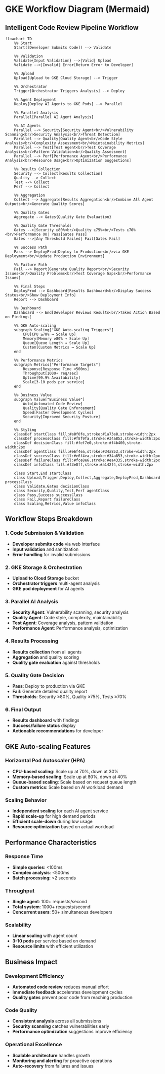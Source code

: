 # GKE Workflow Diagram (Mermaid)

## Intelligent Code Review Pipeline Workflow

```mermaid
flowchart TD
    %% Start
    Start([Developer Submits Code]) --> Validate
    
    %% Validation
    Validate{Input Validation} -->|Valid| Upload
    Validate -->|Invalid| Error[Return Error to Developer]
    
    %% Upload
    Upload[Upload to GKE Cloud Storage] --> Trigger
    
    %% Orchestrator
    Trigger[Orchestrator Triggers Analysis] --> Deploy
    
    %% Agent Deployment
    Deploy[Deploy AI Agents to GKE Pods] --> Parallel
    
    %% Parallel Analysis
    Parallel[Parallel AI Agent Analysis]
    
    %% AI Agents
    Parallel --> Security[Security Agent<br/>Vulnerability Scanning<br/>Security Analysis<br/>Threat Detection]
    Parallel --> Quality[Quality Agent<br/>Code Style Analysis<br/>Complexity Assessment<br/>Maintainability Metrics]
    Parallel --> Test[Test Agent<br/>Test Coverage Analysis<br/>Pattern Validation<br/>Quality Assessment]
    Parallel --> Perf[Performance Agent<br/>Performance Analysis<br/>Resource Usage<br/>Optimization Suggestions]
    
    %% Results Collection
    Security --> Collect[Results Collection]
    Quality --> Collect
    Test --> Collect
    Perf --> Collect
    
    %% Aggregation
    Collect --> Aggregate[Results Aggregation<br/>Combine All Agent Outputs<br/>Generate Quality Scores]
    
    %% Quality Gates
    Aggregate --> Gates{Quality Gate Evaluation}
    
    %% Quality Gate Thresholds
    Gates -->|Security ≥80%<br/>Quality ≥75%<br/>Tests ≥70%<br/>Performance OK| Pass[Gates Pass]
    Gates -->|Any Threshold Failed| Fail[Gates Fail]
    
    %% Success Path
    Pass --> DeployProd[Deploy to Production<br/>via GKE Deployment<br/>Update Production Environment]
    
    %% Failure Path
    Fail --> Report[Generate Quality Report<br/>Security Issues<br/>Quality Problems<br/>Test Coverage Gaps<br/>Performance Issues]
    
    %% Final Steps
    DeployProd --> Dashboard[Results Dashboard<br/>Display Success Status<br/>Show Deployment Info]
    Report --> Dashboard
    
    %% Dashboard
    Dashboard --> End[Developer Reviews Results<br/>Takes Action Based on Findings]
    
    %% GKE Auto-scaling
    subgraph Scaling["GKE Auto-scaling Triggers"]
        CPU[CPU ≥70% → Scale Up]
        Memory[Memory ≥80% → Scale Up]
        Queue[Queue Length → Scale Up]
        Custom[Custom Metrics → Scale Up]
    end
    
    %% Performance Metrics
    subgraph Metrics["Performance Targets"]
        Response[Response Time <500ms]
        Throughput[1000+ req/sec]
        Uptime[99.9% Availability]
        Scale[3-10 pods per service]
    end
    
    %% Business Value
    subgraph Value["Business Value"]
        Auto[Automated Code Review]
        Quality[Quality Gate Enforcement]
        Speed[Faster Development Cycles]
        Security[Improved Security Posture]
    end
    
    %% Styling
    classDef startClass fill:#e8f0fe,stroke:#1a73e8,stroke-width:2px
    classDef processClass fill:#f8f9fa,stroke:#34a853,stroke-width:2px
    classDef decisionClass fill:#fef7e0,stroke:#f4b400,stroke-width:2px
    classDef agentClass fill:#e6f4ea,stroke:#34a853,stroke-width:2px
    classDef successClass fill:#e6f4ea,stroke:#34a853,stroke-width:2px
    classDef failureClass fill:#fce8e6,stroke:#ea4335,stroke-width:2px
    classDef infoClass fill:#f3e8ff,stroke:#a142f4,stroke-width:2px
    
    class Start,End startClass
    class Upload,Trigger,Deploy,Collect,Aggregate,DeployProd,Dashboard processClass
    class Validate,Gates decisionClass
    class Security,Quality,Test,Perf agentClass
    class Pass,Success successClass
    class Fail,Report failureClass
    class Scaling,Metrics,Value infoClass
```

## Workflow Steps Breakdown

### 1. Code Submission & Validation
- **Developer submits code** via web interface
- **Input validation** and sanitization
- **Error handling** for invalid submissions

### 2. GKE Storage & Orchestration
- **Upload to Cloud Storage** bucket
- **Orchestrator triggers** multi-agent analysis
- **GKE pod deployment** for AI agents

### 3. Parallel AI Analysis
- **Security Agent**: Vulnerability scanning, security analysis
- **Quality Agent**: Code style, complexity, maintainability
- **Test Agent**: Coverage analysis, pattern validation
- **Performance Agent**: Performance analysis, optimization

### 4. Results Processing
- **Results collection** from all agents
- **Aggregation** and quality scoring
- **Quality gate evaluation** against thresholds

### 5. Quality Gate Decision
- **Pass**: Deploy to production via GKE
- **Fail**: Generate detailed quality report
- **Thresholds**: Security ≥80%, Quality ≥75%, Tests ≥70%

### 6. Final Output
- **Results dashboard** with findings
- **Success/failure status** display
- **Actionable recommendations** for developer

## GKE Auto-scaling Features

### Horizontal Pod Autoscaler (HPA)
- **CPU-based scaling**: Scale up at 70%, down at 30%
- **Memory-based scaling**: Scale up at 80%, down at 40%
- **Queue-based scaling**: Scale based on request queue length
- **Custom metrics**: Scale based on AI workload demand

### Scaling Behavior
- **Independent scaling** for each AI agent service
- **Rapid scale-up** for high demand periods
- **Efficient scale-down** during low usage
- **Resource optimization** based on actual workload

## Performance Characteristics

### Response Time
- **Simple queries**: <100ms
- **Complex analysis**: <500ms
- **Batch processing**: <2 seconds

### Throughput
- **Single agent**: 100+ requests/second
- **Total system**: 1000+ requests/second
- **Concurrent users**: 50+ simultaneous developers

### Scalability
- **Linear scaling** with agent count
- **3-10 pods** per service based on demand
- **Resource limits** with efficient utilization

## Business Impact

### Development Efficiency
- **Automated code review** reduces manual effort
- **Immediate feedback** accelerates development cycles
- **Quality gates** prevent poor code from reaching production

### Code Quality
- **Consistent analysis** across all submissions
- **Security scanning** catches vulnerabilities early
- **Performance optimization** suggestions improve efficiency

### Operational Excellence
- **Scalable architecture** handles growth
- **Monitoring and alerting** for proactive operations
- **Auto-recovery** from failures and issues
